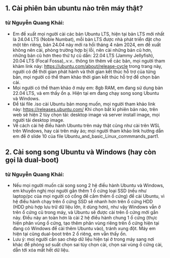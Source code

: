 ## 1. Cài phiên bản ubuntu nào trên máy thật?
### từ Nguyễn Quang Khải: 
- Em đề xuất mọi người cài các bản Ubuntu LTS, hiện tại bản LTS mới nhất là 24.04 LTS (Noble Numbat), mỗi bản LTS được nhà phát triển đặt cho một tên riêng, bản 24.04 này mới ra hồi tháng 4 năm 2024, em đề xuất không nên cài, phòng trường hợp bị lỗi, nên cài những bản cũ hơn, những bản cũ hơn theo thứ tự cũ dần: 22.04 LTS (Jammy Jellyfish), 20.04 LTS (Focal Fossa),.v.v.. thông tin thêm về các bản, mọi người tham khảm link này: https://ubuntu.com/about/release-cycle trong trang này, người có để thời gian phát hành và thời gian kết thúc hỗ trợ của từng bản, mọi người có thể tham khảo thời gian kết thúc hỗ trợ để chọn bản cài.
-  Mọi người có thể tham khảo ở máy em: 8gb RAM, em đang sử dụng bản 22.04 LTS, và em thấy ổn ạ. Hiện tại em đang chạy song song Ubuntu và Windows.
- Để tải file .iso cài Ubuntu bản mong muốn, mọi người tham khảo link này: https://releases.ubuntu.com/ Khi chọn bất kì phiên bản nào, trên web sẽ hiện 2 tùy chọn tải: desktop image và server install image, mọi người tải desktop image.  
- Về cách cài hệ điều hành Ubuntu trên máy thật cũng như cài trên WSL trên Windows, hay cài trên máy ảo; mọi người tham khảo link hướng dẫn em để ở slide 10 của file Ubuntu_and_basic_Linux_commmands_part1.
## 2. Cài song song Ubuntu và Windows (hay còn gọi là dual-boot)
### từ Nguyễn Quang Khải:
- Nếu mọi người muốn cài song song 2 hệ điều hành Ubuntu và Windows, em khuyến nghị mọi người gắn thêm 1 ổ cứng loại SSD (nếu như laptop/pc của mọi người có cổng để cắm thêm ổ cứng) để cài Ubuntu, vì hệ điều hành chạy trên ổ cứng SSD sẽ nhanh hơn trên ổ cứng HDD (HDD phù hợp lưu trữ dữ liệu lớn, ít dùng hơn), như vậy Windows vẫn ở trên ổ cứng cũ trong máy, và Ubuntu sẽ được cài trên ổ cứng mới gắn này. Điều này an toàn hơn là cài 2 hệ điều hành chung 1 ổ cứng (thực hiện phân vùng ổ cứng, tạo thêm phân vùng riêng trên ổ cứng hiện tại đang có Windows để cài thêm Ubuntu vào), tránh xung đột. Máy em hiện tại cũng dual-boot trên 2 ổ riêng, em vẫn thấy ổn.
- Lưu ý: moị người cần sao chép dữ liệu hiện tại ở trong máy sang nơi khác để phòng sơ suất chọn sai tùy chọn cài, chọn sai vùng ổ cứng cài, dẫn tới xóa mất hết dữ liệu.
